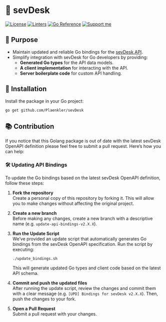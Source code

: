 # 📖 sevDesk

[![License](https://img.shields.io/badge/License-BSD_3--Clause-blue.svg)](https://opensource.org/licenses/BSD-3-Clause)
[![Linters](https://github.com/plaenkler/sevdesk/actions/workflows/linters.yml/badge.svg)](https://github.com/plaenkler/sevdesk/actions/workflows/linters.yml)
[![Go Reference](https://pkg.go.dev/badge/github.com/Plaenkler/sevDesk.svg)](https://pkg.go.dev/github.com/Plaenkler/sevDesk)
[![Support me](https://img.shields.io/badge/Support%20me%20%E2%98%95-orange.svg)](https://www.buymeacoffee.com/Plaenkler)

## 🎯 Purpose

- Maintain updated and reliable Go bindings for the [sevDesk API](https://api.sevdesk.de/).
- Simplify integration with sevDesk for Go developers by providing:
  - **Generated Go types** for the API data models.
  - **A client implementation** for interacting with the API.
  - **Server boilerplate code** for custom API handling.

## 🚀 Installation

Install the package in your Go project:

```bash
go get github.com/Plaenkler/sevDesk
```

## 📚 Contribution

If you notice that this Golang package is out of date with the latest sevDesk OpenAPI definition please feel free to submit a pull request.
Here’s how you can help:

### 🛠 **Updating API Bindings**

To update the Go bindings based on the latest sevDesk OpenAPI definition, follow these steps:

1. **Fork the repository**  
   Create a personal copy of this repository by forking it.
   This will allow you to make changes without affecting the original project.

2. **Create a new branch**  
   Before making any changes, create a new branch with a descriptive name (e.g. `update-api-bindings-v2.X.X`).

3. **Run the Update Script**  
   We’ve provided an update script that automatically generates Go bindings from the sevDesk OpenAPI specification.
   Run the script by executing:
   ```bash
   ./update_bindings.sh
   ```
   This will generate updated Go types and client code based on the latest API schema.

4. **Commit and push the updated files**  
   After running the update script, review the changes and commit them with a clear message (e.g. `[UPD] Bindings for sevDesk v2.X.X`).
   Then, push the changes to your fork.

5. **Open a Pull Request**  
   Submit a pull request with your changes.